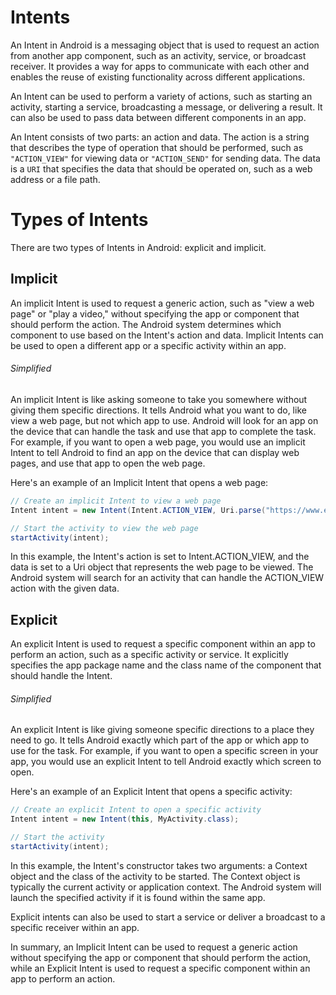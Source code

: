 # Intents

An Intent in Android is a messaging object that is used to request an action from another app component, such as an activity, service, or broadcast receiver. It provides a way for apps to communicate with each other and enables the reuse of existing functionality across different applications.

An Intent can be used to perform a variety of actions, such as starting an activity, starting a service, broadcasting a message, or delivering a result. It can also be used to pass data between different components in an app.

An Intent consists of two parts: an action and data. The action is a string that describes the type of operation that should be performed, such as `"ACTION_VIEW"` for viewing data or `"ACTION_SEND"` for sending data. The data is a `URI` that specifies the data that should be operated on, such as a web address or a file path.


# Types of Intents
There are two types of Intents in Android: explicit and implicit.

## Implicit

An implicit Intent is used to request a generic action, such as "view a web page" or "play a video," without specifying the app or component that should perform the action. The Android system determines which component to use based on the Intent's action and data. Implicit Intents can be used to open a different app or a specific activity within an app.

###### Simplified
An implicit Intent is like asking someone to take you somewhere without giving them specific directions. It tells Android what you want to do, like view a web page, but not which app to use. Android will look for an app on the device that can handle the task and use that app to complete the task. For example, if you want to open a web page, you would use an implicit Intent to tell Android to find an app on the device that can display web pages, and use that app to open the web page.

Here's an example of an Implicit Intent that opens a web page:

~~~java
// Create an implicit Intent to view a web page
Intent intent = new Intent(Intent.ACTION_VIEW, Uri.parse("https://www.example.com"));

// Start the activity to view the web page
startActivity(intent);
~~~
In this example, the Intent's action is set to Intent.ACTION_VIEW, and the data is set to a Uri object that represents the web page to be viewed. The Android system will search for an activity that can handle the ACTION_VIEW action with the given data.

## Explicit

An explicit Intent is used to request a specific component within an app to perform an action, such as a specific activity or service. It explicitly specifies the app package name and the class name of the component that should handle the Intent.

###### Simplified
An explicit Intent is like giving someone specific directions to a place they need to go. It tells Android exactly which part of the app or which app to use for the task. For example, if you want to open a specific screen in your app, you would use an explicit Intent to tell Android exactly which screen to open.

Here's an example of an Explicit Intent that opens a specific activity:

~~~java
// Create an explicit Intent to open a specific activity
Intent intent = new Intent(this, MyActivity.class);

// Start the activity
startActivity(intent);
~~~

In this example, the Intent's constructor takes two arguments: a Context object and the class of the activity to be started. The Context object is typically the current activity or application context. The Android system will launch the specified activity if it is found within the same app.

Explicit intents can also be used to start a service or deliver a broadcast to a specific receiver within an app.

In summary, an Implicit Intent can be used to request a generic action without specifying the app or component that should perform the action, while an Explicit Intent is used to request a specific component within an app to perform an action.
